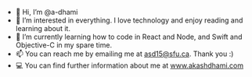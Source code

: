 - 👋 Hi, I’m @a-dhami
- 👀 I’m interested in everything. I love technology and enjoy reading and learning about it. 
- 🌱 I’m currently learning how to code in React and Node, and Swift and Objective-C in my spare time.
- 📫 You can reach me by emailing me at asd15@sfu.ca. Thank you :) 
- 💻 You can find further information about me at www.akashdhami.com

<!---
a-dhami/a-dhami is a ✨ special ✨ repository because its `README.md` (this file) appears on your GitHub profile.
You can click the Preview link to take a look at your changes.
--->
